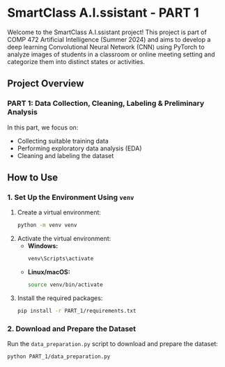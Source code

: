 # SmartClass A.I.ssistant - PART 1

Welcome to the SmartClass A.I.ssistant project! This project is part of COMP 472 Artificial Intelligence (Summer 2024) and aims to develop a deep learning Convolutional Neural Network (CNN) using PyTorch to analyze images of students in a classroom or online meeting setting and categorize them into distinct states or activities.

## Project Overview

### PART 1: Data Collection, Cleaning, Labeling & Preliminary Analysis
In this part, we focus on:
- Collecting suitable training data
- Performing exploratory data analysis (EDA)
- Cleaning and labeling the dataset

## How to Use

### 1. Set Up the Environment Using `venv`
1. Create a virtual environment:
    ```bash
    python -m venv venv
    ```
2. Activate the virtual environment:
    - **Windows:**
      ```bash
      venv\Scripts\activate
      ```
    - **Linux/macOS:**
      ```bash
      source venv/bin/activate
      ```
3. Install the required packages:
    ```bash
    pip install -r PART_1/requirements.txt
    ```

### 2. Download and Prepare the Dataset
Run the `data_preparation.py` script to download and prepare the dataset:
```bash
python PART_1/data_preparation.py
